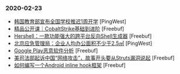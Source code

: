 ### 2020-02-23

* [韩国教育部宣布全国学校推迟1周开学](https://www.pingwest.com/w/205584) [PingWest]
* [精品公开课｜CobaltStrike基础到进阶](https://www.freebuf.com/open/227850.html) [Freebuf]
* [Hershell：一款功能强大的跨平台反向Shell生成器](https://www.freebuf.com/articles/network/226491.html) [Freebuf]
* [北京应急管理局：企业人均办公面积不少于2.5㎡](https://www.pingwest.com/w/205580) [PingWest]
* [Google Play恶意软件分析](https://www.freebuf.com/articles/network/226808.html) [Freebuf]
* [美司法部起诉中国“网络攻击”，故事开头要从Struts漏洞说起](https://www.freebuf.com/news/226955.html) [Freebuf]
* [如何编写一个Android inline hook框架](https://www.freebuf.com/articles/others-articles/224917.html) [Freebuf]
